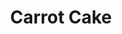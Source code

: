 ---
title: Carrot Cake
source: A favourite by Annabel Langbein
tags: ["baking", "dessert"]
imgFile: 'carrot-cake.jpg'
ingredients:
  - 1 cup neutral oil (e.g. canola or grapeseed)
  - 2 cups white sugar
  - 4 eggs
  - 1 cup wholemeal flour
  - 1 cup plain / all-purpose flour
  - 1/4 tsp salt
  - 2 tsp ground cinnamon
  - 1 tsp mixed spice
  - 1 tsp ground ginger
  - 3 cups grated carrot (about 3 medium carrots)
  - 2 tsp baking soda
  - 1 tbsp orange juice
icing:
  - 75g butter, at room temperature
  - 250g cream cheese (not spreadable)
  - Finely grated zest and juice of 1 lemon
  - 4 cups icing / confectioner’s sugar
  - Shredded zest of 1 orange (for garnish)
method:
  - Preheat oven to 160°C. Grease a 25cm loose-bottomed cake tin and line the base with baking paper (or divide into 2 smaller tins).
  - Beat together oil, sugar, and eggs until combined.
  - Add both flours, salt, cinnamon, mixed spice, ginger, and grated carrot. Mix gently—do not overmix.
  - Dissolve baking soda in orange juice and stir into the mixture.
  - Pour into prepared tin(s) and bake for 55–60 minutes, or until a skewer inserted into the center comes out clean.
  - Cool completely before icing.
  - For the cream cheese icing: blend butter, cream cheese, lemon zest and juice, and icing sugar until smooth.
  - Spread icing over the top and sides of the cake. Garnish with shredded orange zest.
---